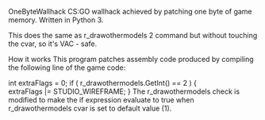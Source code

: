 OneByteWallhack
CS:GO wallhack achieved by patching one byte of game memory. Written in Python 3.

This does the same as r_drawothermodels 2 command but without touching the cvar, so it's VAC - safe.

How it works
This program patches assembly code produced by compiling the following line of the game code:

int extraFlags = 0;
if ( r_drawothermodels.GetInt() == 2 )
{	
    extraFlags |= STUDIO_WIREFRAME;	
}
The r_drawothermodels check is modified to make the if expression evaluate to true when r_drawothermodels cvar is set to default value (1).